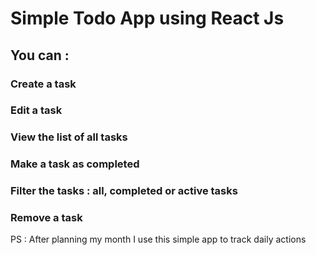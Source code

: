 # Simple Todo App using React Js


## You can :
    
### Create a task

### Edit a task

### View the list of all tasks

### Make a task as completed

### Filter the tasks : all, completed or active tasks 

### Remove a task

PS : After planning my month I use this simple app to track daily actions



